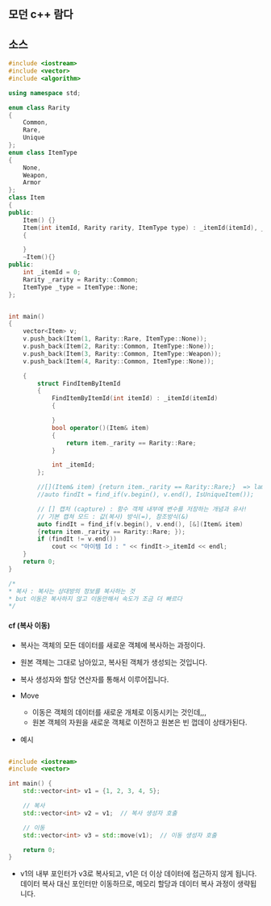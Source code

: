 ## 모던 c++ 람다



## 소스
````c++
#include <iostream>
#include <vector>
#include <algorithm>

using namespace std;

enum class Rarity
{
	Common,
	Rare,
	Unique
};
enum class ItemType
{
	None,
	Weapon,
	Armor
};
class Item
{
public:
	Item() {}
	Item(int itemId, Rarity rarity, ItemType type) : _itemId(itemId), _rarity(rarity), _type(type)
	{

	}
	~Item(){}
public:
	int _itemId = 0;
	Rarity _rarity = Rarity::Common;
	ItemType _type = ItemType::None;
};


int main()
{
	vector<Item> v;
	v.push_back(Item(1, Rarity::Rare, ItemType::None));
	v.push_back(Item(2, Rarity::Common, ItemType::None));
	v.push_back(Item(3, Rarity::Common, ItemType::Weapon));
	v.push_back(Item(4, Rarity::Common, ItemType::None));

	{
		struct FindItemByItemId
		{
			FindItemByItemId(int itemId) : _itemId(itemId)
			{

			}
			bool operator()(Item& item)
			{
				return item._rarity == Rarity::Rare;
			}

			int _itemId;
		};

		//[](Item& item) {return item._rarity == Rarity::Rare;}  => lambda expression
		//auto findIt = find_if(v.begin(), v.end(), IsUniqueItem());   -> 클로저(closure) -> 람다에 의해 만들어진 실행시점 객체 

		// [] 캡처 (capture) : 함수 객체 내부에 변수를 저장하는 개념과 유사!
		// 기본 캡쳐 모드 : 값(복사) 방식(=), 참조방식(&)
		auto findIt = find_if(v.begin(), v.end(), [&](Item& item)
		{return item._rarity == Rarity::Rare; });
		if (findIt != v.end())
			cout << "아이템 Id : " << findIt->_itemId << endl;
	}
	return 0;
}

/*
* 복사 : 복사는 상대방의 정보를 복사하는 것
* but 이동은 복사하지 않고 이동만해서 속도가 조금 더 빠르다 
*/
````

#### cf (복사 이동)

- 복사는 객체의 모든 데이터를 새로운 객체에 복사하는 과정이다.
- 원본 객체는 그대로 남아있고, 복사된 객체가 생성되는 것입니다.
- 복사 생성자와 할당 연산자를 통해서 이루어집니다. 

- Move
  - 이동은 객체의 데이터를 새로운 개체로 이동시키는 것인데,,,	
  - 원본 객체의 자원을 새로운 객체로 이전하고 원본은 빈 껍데이 상태가된다. 

- 예시
````c++

#include <iostream>
#include <vector>

int main() {
    std::vector<int> v1 = {1, 2, 3, 4, 5};

    // 복사
    std::vector<int> v2 = v1;  // 복사 생성자 호출

    // 이동
    std::vector<int> v3 = std::move(v1);  // 이동 생성자 호출

    return 0;
}

````
  - v1의 내부 포인터가 v3로 복사되고, v1은 더 이상 데이터에 접근하지 않게 됩니다. 데이터 복사 대신 포인터만 이동하므로, 메모리 할당과 데이터 복사 과정이 생략됩니다.